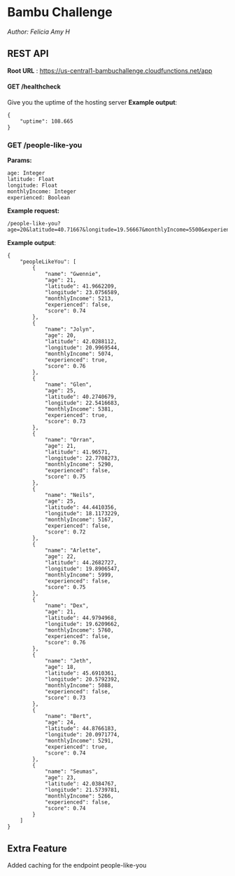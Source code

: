 # Bambu Challenge

_Author: Felicia Amy H_

## REST API

**Root URL** : https://us-central1-bambuchallenge.cloudfunctions.net/app

#### **GET** /healthcheck

Give you the uptime of the hosting server
**Example output**:

    {
        "uptime": 108.665
    }

### **GET** /people-like-you

**Params:**

    age: Integer
    latitude: Float
    longitude: Float
    monthlyIncome: Integer
    experienced: Boolean

**Example request:**

    /people-like-you?age=20&latitude=40.71667&longitude=19.56667&monthlyIncome=5500&experienced=false

**Example output**:

    {
        "peopleLikeYou": [
            {
                "name": "Gwennie",
                "age": 21,
                "latitude": 41.9662209,
                "longitude": 23.0756589,
                "monthlyIncome": 5213,
                "experienced": false,
                "score": 0.74
            },
            {
                "name": "Jolyn",
                "age": 20,
                "latitude": 42.0288112,
                "longitude": 20.9969544,
                "monthlyIncome": 5074,
                "experienced": true,
                "score": 0.76
            },
            {
                "name": "Glen",
                "age": 25,
                "latitude": 40.2740679,
                "longitude": 22.5416683,
                "monthlyIncome": 5381,
                "experienced": true,
                "score": 0.73
            },
            {
                "name": "Orran",
                "age": 21,
                "latitude": 41.96571,
                "longitude": 22.7708273,
                "monthlyIncome": 5290,
                "experienced": false,
                "score": 0.75
            },
            {
                "name": "Neils",
                "age": 25,
                "latitude": 44.4410356,
                "longitude": 18.1173229,
                "monthlyIncome": 5167,
                "experienced": false,
                "score": 0.72
            },
            {
                "name": "Arlette",
                "age": 22,
                "latitude": 44.2682727,
                "longitude": 19.8906547,
                "monthlyIncome": 5999,
                "experienced": false,
                "score": 0.75
            },
            {
                "name": "Dex",
                "age": 21,
                "latitude": 44.9794968,
                "longitude": 19.6209662,
                "monthlyIncome": 5760,
                "experienced": false,
                "score": 0.76
            },
            {
                "name": "Jeth",
                "age": 18,
                "latitude": 45.6910361,
                "longitude": 20.5792392,
                "monthlyIncome": 5088,
                "experienced": false,
                "score": 0.73
            },
            {
                "name": "Bert",
                "age": 24,
                "latitude": 44.8766183,
                "longitude": 20.0971774,
                "monthlyIncome": 5291,
                "experienced": true,
                "score": 0.74
            },
            {
                "name": "Seumas",
                "age": 23,
                "latitude": 42.0384767,
                "longitude": 21.5739781,
                "monthlyIncome": 5266,
                "experienced": false,
                "score": 0.74
            }
        ]
    }

## Extra Feature

Added caching for the endpoint people-like-you
